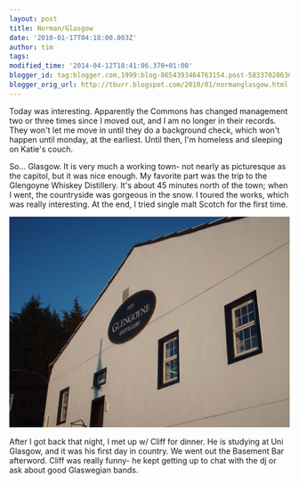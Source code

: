 ```yaml
---
layout: post
title: Norman/Glasgow
date: '2010-01-17T04:18:00.003Z'
author: tim
tags: 
modified_time: '2014-04-12T18:41:06.370+01:00'
blogger_id: tag:blogger.com,1999:blog-8654393464763154.post-5833702863082225104
blogger_orig_url: http://tburr.blogspot.com/2010/01/normanglasgow.html
---
```


Today was interesting. Apparently the Commons has changed management two or three times since I moved out, and I am no longer in their records. They won't let me move in until they do a background check, which won't happen until monday, at the earliest. Until then, I'm homeless and sleeping on Katie's couch.

So... Glasgow. It is very much a working town- not nearly as picturesque as the capitol, but it was nice enough. My favorite part was the trip to the Glengoyne Whiskey Distillery. It's about 45 minutes north of the town; when I went, the countryside was gorgeous in the snow. I toured the works, which was really interesting. At the end, I tried single malt Scotch for the first time. 

![alt text](/images/eurotrip/glengoyne.JPG "Glengoyne Distillery")

After I got back that night, I met up w/ Cliff for dinner. He is studying at Uni Glasgow, and it was his first day in country. We went out the Basement Bar afterword. Cliff was really funny- he kept getting up to chat with the dj or ask about good Glaswegian bands.